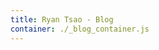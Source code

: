 ```yaml
---
title: Ryan Tsao - Blog
container: ./_blog_container.js
---
```


<!-- {require('./_table-of-contents.js').default} -->
